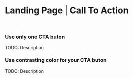# Landing Page | Call To Action
<br>


### Use only one CTA buton

TODO: Description
<br>


### Use contrasting color for your CTA buton

TODO: Description
<br>